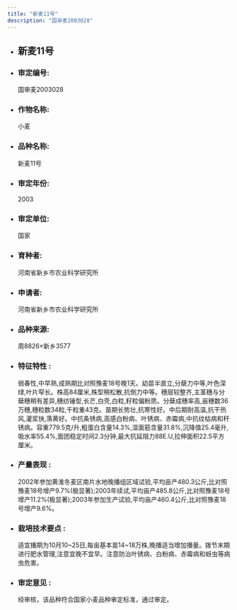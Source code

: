```yaml
---
title: "新麦11号"
description: "国审麦2003028"
---
```

* ## 新麦11号
* ###  审定编号:  
   国审麦2003028

*  ### 作物名称:  
   小麦

*   ###  品种名称: 
    新麦11号

*   ### 审定年份: 
    2003

*   ### 审定单位:  
    国家

*   ### 育种者:  
    河南省新乡市农业科学研究所

*   ### 申请者:  
    河南省新乡市农业科学研究所

*   ### 品种来源:  
    周8826×新乡3577

*   ### 特征特性 : 
    弱春性,中早熟,成熟期比对照豫麦18号晚1天。幼苗半直立,分蘖力中等,叶色深绿,叶片窄长。株高84厘米,株型稍松散,抗倒力中等。穗层较整齐,主茎穗与分蘖穗稍有差异,穗纺锤型,长芒,白壳,白粒,籽粒偏粉质。分蘖成穗率高,亩穗数36万穗,穗粒数34粒,千粒重43克。苗期长势壮,抗寒性好。中后期耐高温,抗干热风,灌浆快,落黄好。中抗条锈病,高感白粉病、叶锈病、赤霉病,中抗纹枯病和秆锈病。容重779.5克/升,粗蛋白含量14.3%,湿面筋含量31.8%,沉降值25.4毫升,吸水率55.4%,面团稳定时间2.3分钟,最大抗延阻力88E.U,拉伸面积22.5平方厘米。

*   ### 产量表现 : 
    2002年参加黄淮冬麦区南片水地晚播组区域试验,平均亩产480.3公斤,比对照豫麦18号增产9.7%(极显著);2003年续试,平均亩产485.8公斤,比对照豫麦18号增产11.2%(极显著);2003年参加生产试验,平均亩产460.4公斤,比对照豫麦18号增产9.6%。

*   ### 栽培技术要点 : 
    适宜播期为10月10~25日,每亩基本苗14~18万株,晚播适当增加播量。拨节末期进行肥水管理,注意宜晚不宜早。注意防治叶锈病、白粉病、赤霉病和蚜虫等病虫危害。

*   ### 审定意见 : 
    经审核，该品种符合国家小麦品种审定标准，通过审定。
